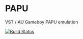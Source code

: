 # PAPU

VST / AU Gameboy PAPU emulation

[![Build Status](https://rrabien.visualstudio.com/Open%20Source%20Plugins/_apis/build/status/FigBug.PAPU?branchName=master)](https://rrabien.visualstudio.com/Open%20Source%20Plugins/_build/latest?definitionId=4&branchName=master)
